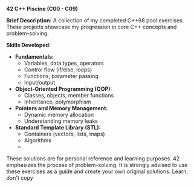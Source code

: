**42 C++ Piscine (C00 - C09)**

**Brief Description:**
A collection of my completed C++98 pool exercises. These projects showcase my progression in core C++ concepts and problem-solving.

**Skills Developed:**

* **Fundamentals:**
    * Variables, data types, operators
    * Control flow (if/else, loops)
    * Functions, parameter passing
    * Input/output 
* **Object-Oriented Programming (OOP):**
    * Classes, objects, member functions
    * Inheritance, polymorphism
* **Pointers and Memory Management:**
    * Dynamic memory allocation 
    * Understanding memory leaks
* **Standard Template Library (STL):**
    * Containers (vectors, lists, maps)
    * Algorithms
    * 
These solutions are for personal reference and learning purposes. 42 emphasizes the process of problem-solving. It is strongly advised to use these exercises as a guide and create your own original solutions. Learn, don't copy
 
